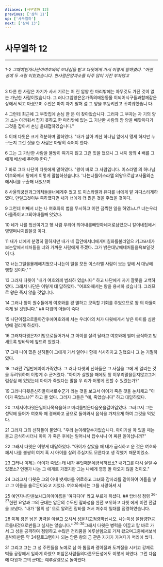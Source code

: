 ```yaml
---
Aliases: [사무엘하 12]
previous: ['삼하 11']
up: ['사무엘하']
next: ['삼하 13']
---
```

# 사무엘하 12

***
###### 1-2 그때예언자나단이여호와의 보내심을 받고 다윗에게 가서 이렇게 말하였다. "어떤 성에 두 사람 이있었습니다. 한사람은양과소를 아주 많이 가진 부자였고 

3 다른 한 사람은 자기가 사서 기르는 어 린 암양 한 마리밖에는 아무것도 가진 것이 없는 가난한 사람이었습니다. 그 러나그암양은온가족의애완동물 이되어식구들과함께같은상에서 먹고 마셨으며 주인은 마치 자기 딸처 럼 그 양을 부둥켜안고 귀여워했습니 다. 

4 그런데 최근에 그 부잣집에 손님 한 분 이 찾아왔습니다. 그러자 그 부자는 자 기의 양과 소는 아까워서 잡지 못하고 한 마리밖에 없는 그 가난한 사람의 암 양을 빼앗아다가 그것을 잡아서 손님 을대접하였습니다." 

5 이때 다윗은 크게 격분하며 말하였다. "내가 살아 계신 하나님 앞에서 맹세 하지만 누구든지 그런 짓을 한 사람은 마땅히 죽어야 한다. 

6 그는 그 가난한 사람을 불쌍히 여기지 않고 그런 짓을 했으니 그 새끼 양의 4 배를 그에게 배상해 주어야 한다." 

7 바로 그때 나단이 다윗에게 말하였다. "왕이 바로 그 사람입니다. 이스라엘 의 하나님 여호와께서 왕에게 이렇게 말씀하셨습니다. '나는너를이스라엘 의왕으로삼고사울의손에서너를 구출해 내었으며 

8 사울의궁전과그의처들을너에게주 었고 또 이스라엘과 유다를 너에게 맡 겨다스리게하였다. 만일그것이부 족하였다면 내가 너에게 더 많은 것을 주었을 것이다. 

9 그런데 어째서 너는 나 여호와의 법을 무시하고 이런 끔찍한 일을 하였느냐? 너는우리아를죽이고그의아내를빼 앗았다. 

10 네가 나를 업신여기고 헷 사람 우리아 의아내를빼앗아네처로삼았으니 칼이네집에서영영떠나지않을것 이다. 

11 내가 너에게 분명히 말하지만 내가 네 집안에서너에게미칠화를불러일으 키고또네가보는앞에서네처들을 너와 가까운 사람에게 주겠다. 그가 밝은대낮에네처들을욕보일것이 다. 

12 너는그일을몰래해치웠으나나는이 일을 모든 이스라엘 사람이 보는 앞에 서 대낮에 행할 것이다.' " 

13 그러자 다윗이 "내가 여호와께 범죄하 였습니다" 하고 나단에게 자기 잘못을 고백하였다. 그래서 나단은 이렇게 대 답하였다. "여호와께서는 왕을 용서하 셨습니다. 그러므로 왕은 죽지 않을 것입니다. 

14 그러나 왕이 원수들에게 여호와를 경 멸하고 모독할 기회를 주었으므로 왕 의 아들이 죽게 될 것입니다." ## 다윗의 아들이 죽다 

15 나단이집으로돌아간후에여호와께 서는 우리아의 처가 다윗에게서 낳은 아이를 심한 병에 걸리게 하셨다. 

16 그러자다윗은자기방으로들어가서 그 아이를 살려 달라고 여호와께 빌며 금식하고 밤새도록 방바닥에 엎드려 있었다. 

17 그때 나이 많은 신하들이 그에게 가서 일어나 함께 식사하자고 권했으나 그 는 거절하였다. 

18 그러던 7일만에아이가죽었다. 그 러나 다윗의 신하들은 그 사실을 그에 게 알리는 것을 두려워하며 이렇게 수 군거렸다. "아이가 살았을 때에도 왕 이우리말을듣지않고그처럼상심 해 있었는데 아이가 죽었다는 말을 우 리가 어떻게 전할 수 있겠는가?" 

19 그러나다윗은신하들이서로수군거 리는 것을 보고서 아이가 죽은 것을 눈치채고 "아이가 죽었느냐?" 하고 물 었다. 그러자 그들은 "예, 죽었습니다" 하고 대답하였다. 

20 그제서야다윗은일어나목욕을하고 머리를빗은다음옷을갈아입었다. 그러고서 그는 성막에 들어가 여호와 께 경배하고 궁으로 돌아와서 음식을 가져오게 하여 그것을 먹었다. 

21 그러자 그의 신하들이 물었다. "우리 는이해할수가없습니다. 아이가살 아 있을 때는 울고 금식하시더니 아이 가 죽은 후에는 일어나서 잡수시니 어 찌된 일이십니까?" 

22 그래서 다윗은 이렇게 대답하였다. "아이가 살았을 때 내가 금식하고 운 것은 여호와께서 나를 불쌍히 여겨 혹 시 아이를 살려 주실지도 모른다고 생 각했기 때문이었소. 

23 그러나 이제는 아이가 죽었는데 내가 무엇때문에금식하겠소? 내가그를 다시 살릴 수 있겠소? 언젠가 나는 그 에게로 가겠지만 그는 나에게 영영 돌 아오지 않을 것이오." 

24 그러고서 다윗은 그의 아내 밧세바를 위로하고 그녀와 잠자리를 같이하여 아들을 낳고 그 이름을 솔로몬이라고 지었다. 여호와께서는 그를 사랑하셔 서 

25 예언자나단을보내그아이이름을 '여디디야' 라고 부르게 하셨다. ## 랍바성 점령 <sup class="versenum">26-27</sup>한편 요압과 그의 군대는 암몬의 수도인 랍바성을 완전 포위하고 다윗 에게 이런 전갈을 보냈다. "내가 '물의 성' 으로 알려진 랍바를 쳐서 저수지 일대를 점령하였습니다. 

28 이제 왕은 남은 병력을 이끌고 오셔서 성을치고점령하십시오. 나는이성 을점령한공로를내것으로만들고 싶지는 않습니다." <sup class="versenum">29-30</sup>그래서 다윗은 병력을 이끌고 랍 바로 가서 그 성을 공격하여 점령하고 수많은 전리품을 예루살렘으로 가져 왔으며그중에서보석을박아만든 약 34킬로그램이나 되는 암몬 왕의 금 관은 자기가 가져다가 머리에 썼다. 

31 그리고 그는 그 성 주민들을 노예로 삼 아 톱질과 괭이질과 도끼질을 시키고 강제로 벽돌 공장에서 일하게 하였으 며암몬사람들의다른모든성에도 이렇게 하였다. 그런 다음에 다윗과 그의 군대는 예루살렘으로 돌아왔다.
